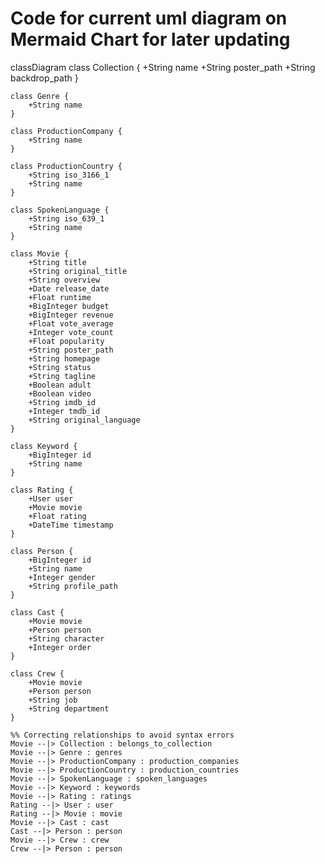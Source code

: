 # Code for current uml diagram on Mermaid Chart for later updating

classDiagram
    class Collection {
        +String name
        +String poster_path
        +String backdrop_path
    }

    class Genre {
        +String name
    }

    class ProductionCompany {
        +String name
    }

    class ProductionCountry {
        +String iso_3166_1
        +String name
    }

    class SpokenLanguage {
        +String iso_639_1
        +String name
    }

    class Movie {
        +String title
        +String original_title
        +String overview
        +Date release_date
        +Float runtime
        +BigInteger budget
        +BigInteger revenue
        +Float vote_average
        +Integer vote_count
        +Float popularity
        +String poster_path
        +String homepage
        +String status
        +String tagline
        +Boolean adult
        +Boolean video
        +String imdb_id
        +Integer tmdb_id
        +String original_language
    }

    class Keyword {
        +BigInteger id
        +String name
    }

    class Rating {
        +User user
        +Movie movie
        +Float rating
        +DateTime timestamp
    }

    class Person {
        +BigInteger id
        +String name
        +Integer gender
        +String profile_path
    }

    class Cast {
        +Movie movie
        +Person person
        +String character
        +Integer order
    }

    class Crew {
        +Movie movie
        +Person person
        +String job
        +String department
    }

    %% Correcting relationships to avoid syntax errors
    Movie --|> Collection : belongs_to_collection
    Movie --|> Genre : genres
    Movie --|> ProductionCompany : production_companies
    Movie --|> ProductionCountry : production_countries
    Movie --|> SpokenLanguage : spoken_languages
    Movie --|> Keyword : keywords
    Movie --|> Rating : ratings
    Rating --|> User : user
    Rating --|> Movie : movie
    Movie --|> Cast : cast
    Cast --|> Person : person
    Movie --|> Crew : crew
    Crew --|> Person : person
